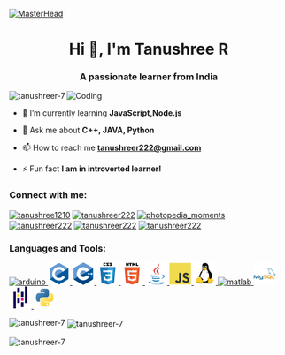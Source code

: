 [![MasterHead](https://i.pinimg.com/originals/d4/81/f3/d481f3c72e283309071f79e01b05c06d.gif)](https://tanushreer-7.io)

<h1 align="center">Hi 👋, I'm Tanushree R</h1>
<h3 align="center">A passionate learner from India</h3>
<img align="right" alt="Coding" width="400" src="https://user-images.githubusercontent.com/59734313/157189039-c09b3e38-9f42-42c0-ab54-14f1574190a7.gif">

<p align="left"> <img src="https://komarev.com/ghpvc/?username=tanushreer-7&label=Profile%20views&color=0e75b6&style=flat" alt="tanushreer-7" /> </p>

- 🌱 I’m currently learning **JavaScript,Node.js**

- 💬 Ask me about **C++, JAVA, Python**

- 📫 How to reach me **tanushreer222@gmail.com**

- ⚡ Fun fact **I am in introverted learner!**

<h3 align="left">Connect with me:</h3>
<p align="left">
<a href="https://linkedin.com/in/tanushree1210" target="blank"><img align="center" src="https://raw.githubusercontent.com/rahuldkjain/github-profile-readme-generator/master/src/images/icons/Social/linked-in-alt.svg" alt="tanushree1210" height="30" width="40" /></a>
<a href="https://codesandbox.com/tanushreer222" target="blank"><img align="center" src="https://raw.githubusercontent.com/rahuldkjain/github-profile-readme-generator/master/src/images/icons/Social/codesandbox.svg" alt="tanushreer222" height="30" width="40" /></a>
<a href="https://instagram.com/photopedia_moments" target="blank"><img align="center" src="https://raw.githubusercontent.com/rahuldkjain/github-profile-readme-generator/master/src/images/icons/Social/instagram.svg" alt="photopedia_moments" height="30" width="40" /></a>
<a href="[https://www.codechef.com/users/tanushreer222](https://www.codechef.com/users/tanushree_r)" target="blank"><img align="center" src="https://cdn.jsdelivr.net/npm/simple-icons@3.1.0/icons/codechef.svg" alt="tanushreer222" height="30" width="40" /></a>
<a href="https://www.hackerrank.com/tanushreer222" target="blank"><img align="center" src="https://raw.githubusercontent.com/rahuldkjain/github-profile-readme-generator/master/src/images/icons/Social/hackerrank.svg" alt="tanushreer222" height="30" width="40" /></a>
<a href="https://www.leetcode.com/tanushreer222" target="blank"><img align="center" src="https://raw.githubusercontent.com/rahuldkjain/github-profile-readme-generator/master/src/images/icons/Social/leet-code.svg" alt="tanushreer222" height="30" width="40" /></a>
</p>

<h3 align="left">Languages and Tools:</h3>
<p align="left"> <a href="https://www.arduino.cc/" target="_blank" rel="noreferrer"> <img src="https://cdn.worldvectorlogo.com/logos/arduino-1.svg" alt="arduino" width="40" height="40"/> </a> <a href="https://www.cprogramming.com/" target="_blank" rel="noreferrer"> <img src="https://raw.githubusercontent.com/devicons/devicon/master/icons/c/c-original.svg" alt="c" width="40" height="40"/> </a> <a href="https://www.w3schools.com/cpp/" target="_blank" rel="noreferrer"> <img src="https://raw.githubusercontent.com/devicons/devicon/master/icons/cplusplus/cplusplus-original.svg" alt="cplusplus" width="40" height="40"/> </a> <a href="https://www.w3schools.com/css/" target="_blank" rel="noreferrer"> <img src="https://raw.githubusercontent.com/devicons/devicon/master/icons/css3/css3-original-wordmark.svg" alt="css3" width="40" height="40"/> </a> <a href="https://www.w3.org/html/" target="_blank" rel="noreferrer"> <img src="https://raw.githubusercontent.com/devicons/devicon/master/icons/html5/html5-original-wordmark.svg" alt="html5" width="40" height="40"/> </a> <a href="https://www.java.com" target="_blank" rel="noreferrer"> <img src="https://raw.githubusercontent.com/devicons/devicon/master/icons/java/java-original.svg" alt="java" width="40" height="40"/> </a> <a href="https://developer.mozilla.org/en-US/docs/Web/JavaScript" target="_blank" rel="noreferrer"> <img src="https://raw.githubusercontent.com/devicons/devicon/master/icons/javascript/javascript-original.svg" alt="javascript" width="40" height="40"/> </a> <a href="https://www.linux.org/" target="_blank" rel="noreferrer"> <img src="https://raw.githubusercontent.com/devicons/devicon/master/icons/linux/linux-original.svg" alt="linux" width="40" height="40"/> </a> <a href="https://www.mathworks.com/" target="_blank" rel="noreferrer"> <img src="https://upload.wikimedia.org/wikipedia/commons/2/21/Matlab_Logo.png" alt="matlab" width="40" height="40"/> </a> <a href="https://www.mysql.com/" target="_blank" rel="noreferrer"> <img src="https://raw.githubusercontent.com/devicons/devicon/master/icons/mysql/mysql-original-wordmark.svg" alt="mysql" width="40" height="40"/> </a> <a href="https://pandas.pydata.org/" target="_blank" rel="noreferrer"> <img src="https://raw.githubusercontent.com/devicons/devicon/2ae2a900d2f041da66e950e4d48052658d850630/icons/pandas/pandas-original.svg" alt="pandas" width="40" height="40"/> </a> <a href="https://www.python.org" target="_blank" rel="noreferrer"> <img src="https://raw.githubusercontent.com/devicons/devicon/master/icons/python/python-original.svg" alt="python" width="40" height="40"/> </a> </p>

<p><img align="left" src="https://github-readme-stats.vercel.app/api/top-langs?username=tanushreer-7&show_icons=true&locale=en&layout=compact" alt="tanushreer-7" /></p>

<p>&nbsp;<img align="center" src="https://github-readme-stats.vercel.app/api?username=tanushreer-7&show_icons=true&locale=en" alt="tanushreer-7" /></p>

<p><img align="center" src="https://github-readme-streak-stats.herokuapp.com/?user=tanushreer-7&" alt="tanushreer-7" /></p>

